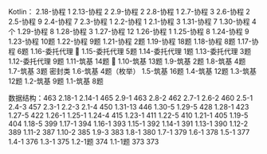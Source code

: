 Kotlin：
2.18-协程 1
2.13-协程 2
2.9-协程 2
2.8-协程 1
2.7-协程 3
2.6-协程 2
2.5-协程 9
2.4-协程 7
2.3-协程 1
2.2-协程 1
2.1-协程 3
1.31-协程 7
1.30-协程 4个
1.29-协程 8
1.28-协程 3
1.27-协程 12
1.26-协程 1
1.25-协程 8
1.24-协程 9
1.23-协程 10题
1.22-协程 9题
1.21-协程 2题
1.19-协程 18题
1.18-协程 8题
1.17-协程 6题
1.16-委托代理 💎
1.15-委托代理 5题
1.14-委托代理 1题
1.13-委托代理 3题
1.12-委托代理 9题
1.11-筑基 14题 💯
1.10-筑基 13题
1.9-筑基 2题
1.8-筑基 4题
1.7-筑基 3题 密封类
1.6-筑基 4题（枚举）
1.5-筑基 16题
1.4-筑基 12题
1.3-筑基 12题
1.2-筑基 9题
1.1-筑基 8题

数据结构：463
2.18-1
2.14-1 465
2.9-1 463
2.8-2 462
2.7-1
2.6-2 460
2.5-1
2.4-3 457
2.3-1
2.2-3
2.1-4 450
1.31-13 446
1.30-5
1.29-5 428
1.28-1 423
1.27-5 422
1.26-1
1.25-1
1.24-4 415
1.23-1 411
1.22-5 410
1.21-1 405
1.19-5 404
1.18-5 399
1.17-1 394
1.16-1 393
1.15-1 392
1.14-1 391
1.13-1 390
1.12-2 389
1.11-2 387
1.10-2 385
1.9-3 383
1.8-1 380
1.7-1 379
1.6-1 378
1.5-1 377
1.4-1 376
1.3-1 375
1.2-1题 374
1.1-1题 373
373
